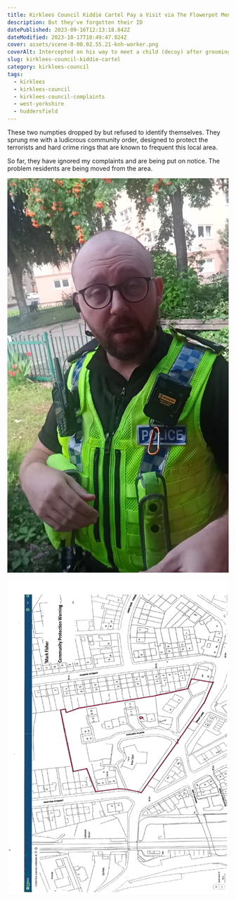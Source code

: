 ```yaml
---
title: Kirklees Council Kiddie Cartel Pay a Visit via The Flowerpot Men
description: But they've forgotten their ID
datePublished: 2023-09-16T12:13:18.842Z
dateModified: 2023-10-17T18:49:47.824Z
cover: assets/scene-0-00.02.55.21-knh-worker.png
coverAlt: Intercepted on his way to meet a child (decoy) after grooming on social media
slug: kirklees-council-kiddie-cartel
category: kirklees-council
tags:
  - kirklees
  - kirklees-council
  - kirklees-council-complaints
  - west-yorkshire
  - huddersfield
---
```


T﻿hese two numpties dropped by but refused to identify themselves.
They sprung me with a ludicrous community order, designed to protect the terrorists
and hard crime rings that are known to frequent this local area.

So far, they have ignored my complaints and are being put on notice. The problem
residents are being moved from the area.

![PC 1961 Kennedy, Huddersfield - Not fit for purpose](assets/pc-kennedy.png)

![The Flowerpot Men, Kirklees Council complaints](assets/safer-kirklees-3.jpg)
